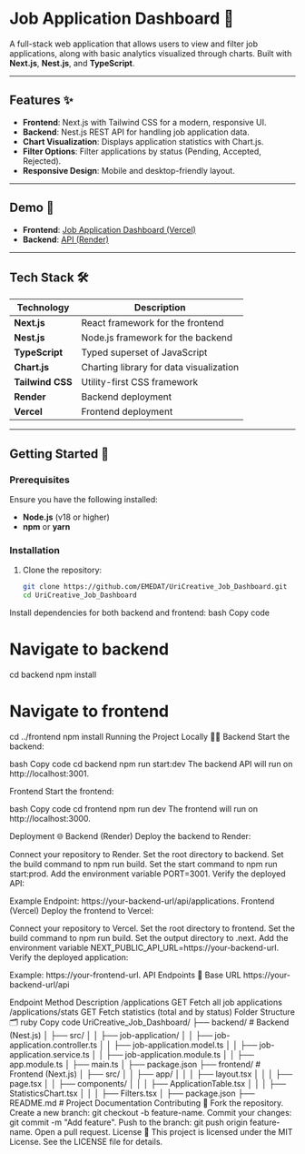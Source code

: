 # Job Application Dashboard 📝

A full-stack web application that allows users to view and filter job applications, along with basic analytics visualized through charts. Built with **Next.js**, **Nest.js**, and **TypeScript**.

---

## Features ✨

- **Frontend**: Next.js with Tailwind CSS for a modern, responsive UI.
- **Backend**: Nest.js REST API for handling job application data.
- **Chart Visualization**: Displays application statistics with Chart.js.
- **Filter Options**: Filter applications by status (Pending, Accepted, Rejected).
- **Responsive Design**: Mobile and desktop-friendly layout.

---

## Demo 🚀

- **Frontend**: [Job Application Dashboard (Vercel)](https://uri-creative-job-dashboard-8sod.vercel.app/)
- **Backend**: [API (Render)](https://uricreative-job-dashboard-backend.onrender.com/api/applications)

---

## Tech Stack 🛠️

| **Technology** | **Description**                              |
| -------------- | -------------------------------------------- |
| **Next.js**    | React framework for the frontend             |
| **Nest.js**    | Node.js framework for the backend            |
| **TypeScript** | Typed superset of JavaScript                 |
| **Chart.js**   | Charting library for data visualization      |
| **Tailwind CSS** | Utility-first CSS framework                 |
| **Render**     | Backend deployment                           |
| **Vercel**     | Frontend deployment                          |

---

## Getting Started 🚦

### Prerequisites

Ensure you have the following installed:

- **Node.js** (v18 or higher)
- **npm** or **yarn**

### Installation

1. Clone the repository:
   ```bash
   git clone https://github.com/EMEDAT/UriCreative_Job_Dashboard.git
   cd UriCreative_Job_Dashboard
Install dependencies for both backend and frontend:
bash
Copy code
# Navigate to backend
cd backend
npm install

# Navigate to frontend
cd ../frontend
npm install
Running the Project Locally 🏃‍♂️
Backend
Start the backend:

bash
Copy code
cd backend
npm run start:dev
The backend API will run on http://localhost:3001.

Frontend
Start the frontend:

bash
Copy code
cd frontend
npm run dev
The frontend will run on http://localhost:3000.

Deployment 🌐
Backend (Render)
Deploy the backend to Render:

Connect your repository to Render.
Set the root directory to backend.
Set the build command to npm run build.
Set the start command to npm run start:prod.
Add the environment variable PORT=3001.
Verify the deployed API:

Example Endpoint: https://your-backend-url/api/applications.
Frontend (Vercel)
Deploy the frontend to Vercel:

Connect your repository to Vercel.
Set the root directory to frontend.
Set the build command to npm run build.
Set the output directory to .next.
Add the environment variable NEXT_PUBLIC_API_URL=https://your-backend-url.
Verify the deployed application:

Example: https://your-frontend-url.
API Endpoints 🔗
Base URL
https://your-backend-url/api

Endpoint	Method	Description
/applications	GET	Fetch all job applications
/applications/stats	GET	Fetch statistics (total and by status)
Folder Structure 🗂️
ruby
Copy code
UriCreative_Job_Dashboard/
├── backend/              # Backend (Nest.js)
│   ├── src/
│   │   ├── job-application/
│   │       ├── job-application.controller.ts
│   │       ├── job-application.model.ts
│   │       ├── job-application.service.ts
│   │       ├── job-application.module.ts
│   │   ├── app.module.ts
│   ├── main.ts
│   ├── package.json
├── frontend/             # Frontend (Next.js)
│   ├── src/
│   │   ├── app/
│   │   │   ├── layout.tsx
│   │   │   ├── page.tsx
│   │   ├── components/
│   │   │   ├── ApplicationTable.tsx
│   │   │   ├── StatisticsChart.tsx
│   │   │   ├── Filters.tsx
│   ├── package.json
├── README.md             # Project Documentation
Contributing 🤝
Fork the repository.
Create a new branch: git checkout -b feature-name.
Commit your changes: git commit -m "Add feature".
Push to the branch: git push origin feature-name.
Open a pull request.
License 📄
This project is licensed under the MIT License. See the LICENSE file for details.